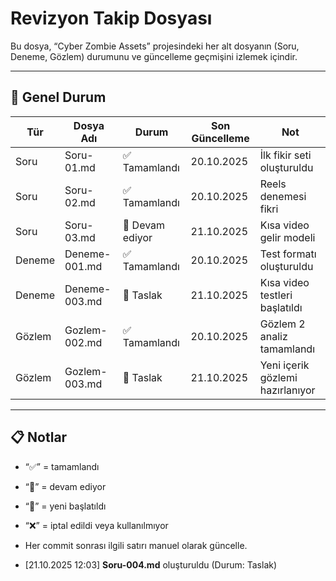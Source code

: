 # Revizyon Takip Dosyası

Bu dosya, “Cyber Zombie Assets” projesindeki her alt dosyanın (Soru, Deneme, Gözlem) durumunu ve güncelleme geçmişini izlemek içindir.

---

## 🧭 Genel Durum

| Tür | Dosya Adı | Durum | Son Güncelleme | Not |
|-----|------------|--------|----------------|------|
| Soru | Soru-01.md | ✅ Tamamlandı | 20.10.2025 | İlk fikir seti oluşturuldu |
| Soru | Soru-02.md | ✅ Tamamlandı | 20.10.2025 | Reels denemesi fikri |
| Soru | Soru-03.md | 🔄 Devam ediyor | 21.10.2025 | Kısa video gelir modeli |
| Deneme | Deneme-001.md | ✅ Tamamlandı | 20.10.2025 | Test formatı oluşturuldu |
| Deneme | Deneme-003.md | 🔄 Taslak | 21.10.2025 | Kısa video testleri başlatıldı |
| Gözlem | Gozlem-002.md | ✅ Tamamlandı | 20.10.2025 | Gözlem 2 analiz tamamlandı |
| Gözlem | Gozlem-003.md | 🧩 Taslak | 21.10.2025 | Yeni içerik gözlemi hazırlanıyor |

---

## 📋 Notlar
- “✅” = tamamlandı  
- “🔄” = devam ediyor  
- “🧩” = yeni başlatıldı  
- “❌” = iptal edildi veya kullanılmıyor  
- Her commit sonrası ilgili satırı manuel olarak güncelle.

- [21.10.2025 12:03] **Soru-004.md** oluşturuldu (Durum: Taslak)
